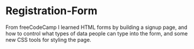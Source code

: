 # Registration-Form
From freeCodeCamp I learned HTML forms by building a signup page, and how to control what types of data people can type into the form, and some new CSS tools for styling the page.
